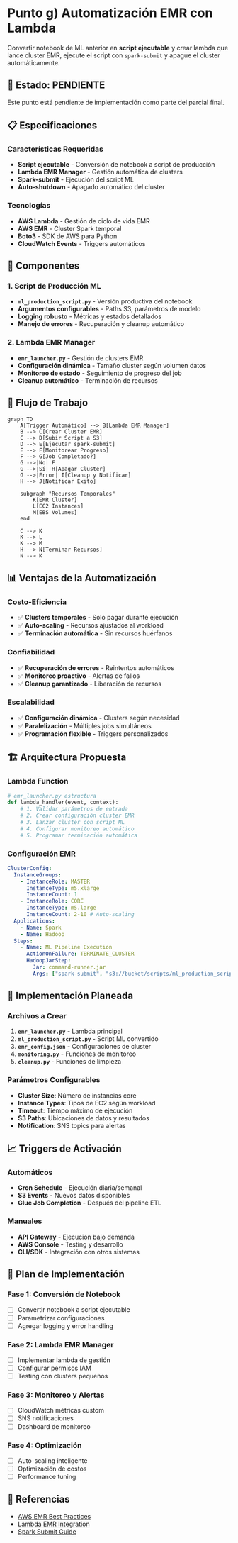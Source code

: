 # Punto g) Automatización EMR con Lambda

Convertir notebook de ML anterior en **script ejecutable** y crear lambda que lance cluster EMR, ejecute el script con `spark-submit` y apague el cluster automáticamente.

## 🚧 Estado: PENDIENTE

Este punto está pendiente de implementación como parte del parcial final.

## 📋 Especificaciones

### Características Requeridas

- **Script ejecutable** - Conversión de notebook a script de producción
- **Lambda EMR Manager** - Gestión automática de clusters
- **Spark-submit** - Ejecución del script ML
- **Auto-shutdown** - Apagado automático del cluster

### Tecnologías

- **AWS Lambda** - Gestión de ciclo de vida EMR
- **AWS EMR** - Cluster Spark temporal
- **Boto3** - SDK de AWS para Python
- **CloudWatch Events** - Triggers automáticos

## 🎯 Componentes

### 1. Script de Producción ML

- **`ml_production_script.py`** - Versión productiva del notebook
- **Argumentos configurables** - Paths S3, parámetros de modelo
- **Logging robusto** - Métricas y estados detallados
- **Manejo de errores** - Recuperación y cleanup automático

### 2. Lambda EMR Manager

- **`emr_launcher.py`** - Gestión de clusters EMR
- **Configuración dinámica** - Tamaño cluster según volumen datos
- **Monitoreo de estado** - Seguimiento de progreso del job
- **Cleanup automático** - Terminación de recursos

## 🔄 Flujo de Trabajo

```mermaid
graph TD
    A[Trigger Automático] --> B[Lambda EMR Manager]
    B --> C[Crear Cluster EMR]
    C --> D[Subir Script a S3]
    D --> E[Ejecutar spark-submit]
    E --> F[Monitorear Progreso]
    F --> G[Job Completado?]
    G -->|No| F
    G -->|Sí| H[Apagar Cluster]
    G -->|Error| I[Cleanup y Notificar]
    H --> J[Notificar Éxito]

    subgraph "Recursos Temporales"
        K[EMR Cluster]
        L[EC2 Instances]
        M[EBS Volumes]
    end

    C --> K
    K --> L
    K --> M
    H --> N[Terminar Recursos]
    N --> K
```

## 📊 Ventajas de la Automatización

### Costo-Eficiencia

- ✅ **Clusters temporales** - Solo pagar durante ejecución
- ✅ **Auto-scaling** - Recursos ajustados al workload
- ✅ **Terminación automática** - Sin recursos huérfanos

### Confiabilidad

- ✅ **Recuperación de errores** - Reintentos automáticos
- ✅ **Monitoreo proactivo** - Alertas de fallos
- ✅ **Cleanup garantizado** - Liberación de recursos

### Escalabilidad

- ✅ **Configuración dinámica** - Clusters según necesidad
- ✅ **Paralelización** - Múltiples jobs simultáneos
- ✅ **Programación flexible** - Triggers personalizados

## 🏗️ Arquitectura Propuesta

### Lambda Function

```python
# emr_launcher.py estructura
def lambda_handler(event, context):
    # 1. Validar parámetros de entrada
    # 2. Crear configuración cluster EMR
    # 3. Lanzar cluster con script ML
    # 4. Configurar monitoreo automático
    # 5. Programar terminación automática
```

### Configuración EMR

```yaml
ClusterConfig:
  InstanceGroups:
    - InstanceRole: MASTER
      InstanceType: m5.xlarge
      InstanceCount: 1
    - InstanceRole: CORE
      InstanceType: m5.large
      InstanceCount: 2-10 # Auto-scaling
  Applications:
    - Name: Spark
    - Name: Hadoop
  Steps:
    - Name: ML Pipeline Execution
      ActionOnFailure: TERMINATE_CLUSTER
      HadoopJarStep:
        Jar: command-runner.jar
        Args: ["spark-submit", "s3://bucket/scripts/ml_production_script.py"]
```

## 🔧 Implementación Planeada

### Archivos a Crear

1. **`emr_launcher.py`** - Lambda principal
2. **`ml_production_script.py`** - Script ML convertido
3. **`emr_config.json`** - Configuraciones de cluster
4. **`monitoring.py`** - Funciones de monitoreo
5. **`cleanup.py`** - Funciones de limpieza

### Parámetros Configurables

- **Cluster Size**: Número de instancias core
- **Instance Types**: Tipos de EC2 según workload
- **Timeout**: Tiempo máximo de ejecución
- **S3 Paths**: Ubicaciones de datos y resultados
- **Notification**: SNS topics para alertas

## 📈 Triggers de Activación

### Automáticos

- **Cron Schedule** - Ejecución diaria/semanal
- **S3 Events** - Nuevos datos disponibles
- **Glue Job Completion** - Después del pipeline ETL

### Manuales

- **API Gateway** - Ejecución bajo demanda
- **AWS Console** - Testing y desarrollo
- **CLI/SDK** - Integración con otros sistemas

## 🎯 Plan de Implementación

### Fase 1: Conversión de Notebook

- [ ] Convertir notebook a script ejecutable
- [ ] Parametrizar configuraciones
- [ ] Agregar logging y error handling

### Fase 2: Lambda EMR Manager

- [ ] Implementar lambda de gestión
- [ ] Configurar permisos IAM
- [ ] Testing con clusters pequeños

### Fase 3: Monitoreo y Alertas

- [ ] CloudWatch métricas custom
- [ ] SNS notificaciones
- [ ] Dashboard de monitoreo

### Fase 4: Optimización

- [ ] Auto-scaling inteligente
- [ ] Optimización de costos
- [ ] Performance tuning

## 🔗 Referencias

- [AWS EMR Best Practices](https://docs.aws.amazon.com/emr/latest/ManagementGuide/emr-plan.html)
- [Lambda EMR Integration](https://docs.aws.amazon.com/emr/latest/APIReference/Welcome.html)
- [Spark Submit Guide](https://spark.apache.org/docs/latest/submitting-applications.html)
